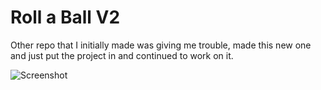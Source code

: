 # Roll a Ball V2
 
Other repo that I initially made was giving me trouble, made this new one and just put the project in and continued to work on it.

![Screenshot](Roll-a-Ball-V2/RollaBall.png)